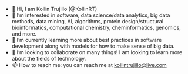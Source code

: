 - 👋 Hi, I am Kollin Trujillo (@KollinRT)
- 👀 I’m interested in software, data science/data analytics, big data methods, data mining, AI, algorithms, protein design/structural bioinformatics, computational chemistry, cheminformatics, genomics, and more.
- 🌱 I’m currently learning more about best practices in software development along with models for how to make sense of big data.
- 👯 I’m looking to collaborate on many things! I am looking to learn more about the fields of technology.
- 📫 How to reach me: you can reach me at kollintrujillo@live.com
